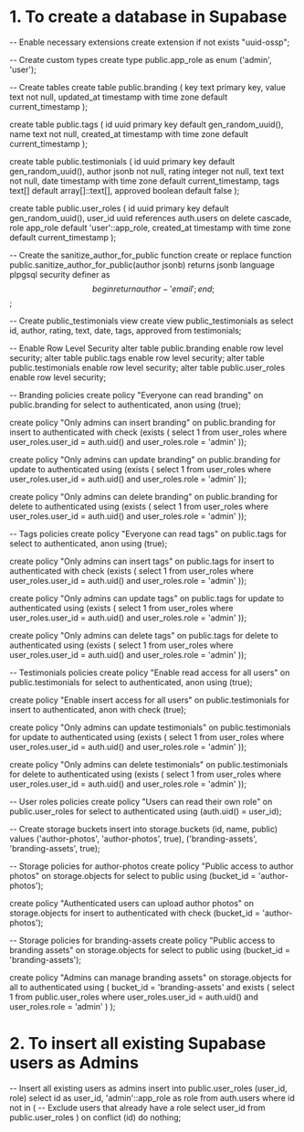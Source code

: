# 1. To create a database in Supabase

-- Enable necessary extensions
create extension if not exists "uuid-ossp";

-- Create custom types
create type public.app_role as enum ('admin', 'user');

-- Create tables
create table public.branding (
    key text primary key,
    value text not null,
    updated_at timestamp with time zone default current_timestamp
);

create table public.tags (
    id uuid primary key default gen_random_uuid(),
    name text not null,
    created_at timestamp with time zone default current_timestamp
);

create table public.testimonials (
    id uuid primary key default gen_random_uuid(),
    author jsonb not null,
    rating integer not null,
    text text not null,
    date timestamp with time zone default current_timestamp,
    tags text[] default array[]::text[],
    approved boolean default false
);

create table public.user_roles (
    id uuid primary key default gen_random_uuid(),
    user_id uuid references auth.users on delete cascade,
    role app_role default 'user'::app_role,
    created_at timestamp with time zone default current_timestamp
);

-- Create the sanitize_author_for_public function
create or replace function public.sanitize_author_for_public(author jsonb)
returns jsonb
language plpgsql
security definer
as $$
begin
  return author - 'email';
end;
$$;

-- Create public_testimonials view
create view public_testimonials as
    select 
        id,
        author,
        rating,
        text,
        date,
        tags,
        approved
    from testimonials;

-- Enable Row Level Security
alter table public.branding enable row level security;
alter table public.tags enable row level security;
alter table public.testimonials enable row level security;
alter table public.user_roles enable row level security;

-- Branding policies
create policy "Everyone can read branding"
    on public.branding for select
    to authenticated, anon
    using (true);

create policy "Only admins can insert branding"
    on public.branding for insert
    to authenticated
    with check (exists (
        select 1 from user_roles
        where user_roles.user_id = auth.uid()
        and user_roles.role = 'admin'
    ));

create policy "Only admins can update branding"
    on public.branding for update
    to authenticated
    using (exists (
        select 1 from user_roles
        where user_roles.user_id = auth.uid()
        and user_roles.role = 'admin'
    ));

create policy "Only admins can delete branding"
    on public.branding for delete
    to authenticated
    using (exists (
        select 1 from user_roles
        where user_roles.user_id = auth.uid()
        and user_roles.role = 'admin'
    ));

-- Tags policies
create policy "Everyone can read tags"
    on public.tags for select
    to authenticated, anon
    using (true);

create policy "Only admins can insert tags"
    on public.tags for insert
    to authenticated
    with check (exists (
        select 1 from user_roles
        where user_roles.user_id = auth.uid()
        and user_roles.role = 'admin'
    ));

create policy "Only admins can update tags"
    on public.tags for update
    to authenticated
    using (exists (
        select 1 from user_roles
        where user_roles.user_id = auth.uid()
        and user_roles.role = 'admin'
    ));

create policy "Only admins can delete tags"
    on public.tags for delete
    to authenticated
    using (exists (
        select 1 from user_roles
        where user_roles.user_id = auth.uid()
        and user_roles.role = 'admin'
    ));

-- Testimonials policies
create policy "Enable read access for all users"
    on public.testimonials for select
    to authenticated, anon
    using (true);

create policy "Enable insert access for all users"
    on public.testimonials for insert
    to authenticated, anon
    with check (true);

create policy "Only admins can update testimonials"
    on public.testimonials for update
    to authenticated
    using (exists (
        select 1 from user_roles
        where user_roles.user_id = auth.uid()
        and user_roles.role = 'admin'
    ));

create policy "Only admins can delete testimonials"
    on public.testimonials for delete
    to authenticated
    using (exists (
        select 1 from user_roles
        where user_roles.user_id = auth.uid()
        and user_roles.role = 'admin'
    ));

-- User roles policies
create policy "Users can read their own role"
    on public.user_roles for select
    to authenticated
    using (auth.uid() = user_id);

-- Create storage buckets
insert into storage.buckets (id, name, public)
values 
    ('author-photos', 'author-photos', true),
    ('branding-assets', 'branding-assets', true);

-- Storage policies for author-photos
create policy "Public access to author photos"
    on storage.objects for select
    to public
    using (bucket_id = 'author-photos');

create policy "Authenticated users can upload author photos"
    on storage.objects for insert
    to authenticated
    with check (bucket_id = 'author-photos');

-- Storage policies for branding-assets
create policy "Public access to branding assets"
    on storage.objects for select
    to public
    using (bucket_id = 'branding-assets');

create policy "Admins can manage branding assets"
    on storage.objects for all
    to authenticated
    using (
        bucket_id = 'branding-assets'
        and exists (
            select 1 from public.user_roles
            where user_roles.user_id = auth.uid()
            and user_roles.role = 'admin'
        )
    );

# 2. To insert all existing Supabase users as Admins

-- Insert all existing users as admins
insert into public.user_roles (user_id, role)
select 
    id as user_id,
    'admin'::app_role as role
from auth.users
where id not in (
    -- Exclude users that already have a role
    select user_id from public.user_roles
)
on conflict (id) do nothing;
